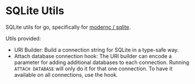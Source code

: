# SQLite Utils

SQLite utils for go, specifically for [modernc / sqlite][modernc-sqlite].

Utils provided:

- URI Builder: Build a connection string for SQLite in a type-safe way.
- Attach database connection hook: The URI builder can encode a parameter for
  adding additional databases to each connection. Running `ATTACH DATABASE`
  will only do it for that one connection. To have it available on all
  connections, use the hook.

[modernc-sqlite]: https://gitlab.com/cznic/sqlite
